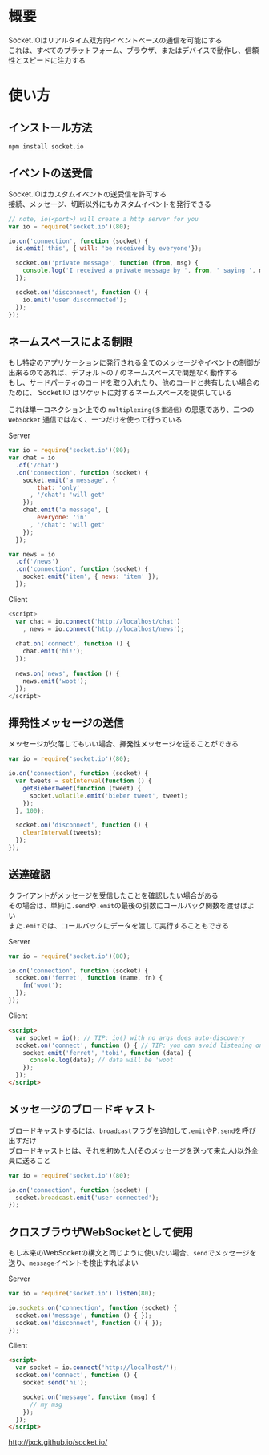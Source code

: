 # 概要

Socket.IOはリアルタイム双方向イベントベースの通信を可能にする  
これは、すべてのプラットフォーム、ブラウザ、またはデバイスで動作し、信頼性とスピードに注力する

# 使い方

## インストール方法

```
npm install socket.io
```

## イベントの送受信

Socket.IOはカスタムイベントの送受信を許可する  
接続、メッセージ、切断以外にもカスタムイベントを発行できる

```javascript
// note, io(<port>) will create a http server for you
var io = require('socket.io')(80);

io.on('connection', function (socket) {
  io.emit('this', { will: 'be received by everyone'});

  socket.on('private message', function (from, msg) {
    console.log('I received a private message by ', from, ' saying ', msg);
  });

  socket.on('disconnect', function () {
    io.emit('user disconnected');
  });
});
```

## ネームスペースによる制限

もし特定のアプリケーションに発行される全てのメッセージやイベントの制御が出来るのであれば、デフォルトの / のネームスペースで問題なく動作する  
もし、サードパーティのコードを取り入れたり、他のコードと共有したい場合のために、 Socket.IO はソケットに対するネームスペースを提供している

これは単一コネクション上での `multiplexing(多重通信)` の恩恵であり、二つの `WebSocket` 通信ではなく、一つだけを使って行っている

Server
```javascript
var io = require('socket.io')(80);
var chat = io
  .of('/chat')
  .on('connection', function (socket) {
    socket.emit('a message', {
        that: 'only'
      , '/chat': 'will get'
    });
    chat.emit('a message', {
        everyone: 'in'
      , '/chat': 'will get'
    });
  });

var news = io
  .of('/news')
  .on('connection', function (socket) {
    socket.emit('item', { news: 'item' });
  });
```

Client
```javascript
<script>
  var chat = io.connect('http://localhost/chat')
    , news = io.connect('http://localhost/news');
  
  chat.on('connect', function () {
    chat.emit('hi!');
  });
  
  news.on('news', function () {
    news.emit('woot');
  });
</script>
```

## 揮発性メッセージの送信

メッセージが欠落してもいい場合、揮発性メッセージを送ることができる

```javascript
var io = require('socket.io')(80);

io.on('connection', function (socket) {
  var tweets = setInterval(function () {
    getBieberTweet(function (tweet) {
      socket.volatile.emit('bieber tweet', tweet);
    });
  }, 100);

  socket.on('disconnect', function () {
    clearInterval(tweets);
  });
});
```

## 送達確認

クライアントがメッセージを受信したことを確認したい場合がある  
その場合は、単純に`.send`や`.emit`の最後の引数にコールバック関数を渡せばよい  
また`.emit`では、コールバックにデータを渡して実行することもできる

Server
```javascript
var io = require('socket.io')(80);

io.on('connection', function (socket) {
  socket.on('ferret', function (name, fn) {
    fn('woot');
  });
});
```

Client
```html
<script>
  var socket = io(); // TIP: io() with no args does auto-discovery
  socket.on('connect', function () { // TIP: you can avoid listening on `connect` and listen on events directly too!
    socket.emit('ferret', 'tobi', function (data) {
      console.log(data); // data will be 'woot'
    });
  });
</script>
```

## メッセージのブロードキャスト

ブロードキャストするには、`broadcast`フラグを追加して`.emit`やP`.send`を呼び出すだけ  
ブロードキャストとは、それを初めた人(そのメッセージを送って来た人)以外全員に送ること

```javascript
var io = require('socket.io')(80);

io.on('connection', function (socket) {
  socket.broadcast.emit('user connected');
});
```

## クロスブラウザWebSocketとして使用

もし本来のWebSocketの構文と同じように使いたい場合、`send`でメッセージを送り、`message`イベントを検出すればよい

Server
```javascript
var io = require('socket.io').listen(80);

io.sockets.on('connection', function (socket) {
  socket.on('message', function () { });
  socket.on('disconnect', function () { });
});
```

Client
```html
<script>
  var socket = io.connect('http://localhost/');
  socket.on('connect', function () {
    socket.send('hi');

    socket.on('message', function (msg) {
      // my msg
    });
  });
</script>
```

http://jxck.github.io/socket.io/